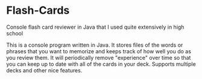 # Flash-Cards
Console flash card reviewer in Java that I used quite extensively in high school 

This is a console program written in Java. It stores files of the words or phrases that you want to memorize and keeps track of how well you do as you review them. It will periodically remove "experience" over time so that you can keep up to date with all of the cards in your deck. Supports multiple decks and other nice features.
